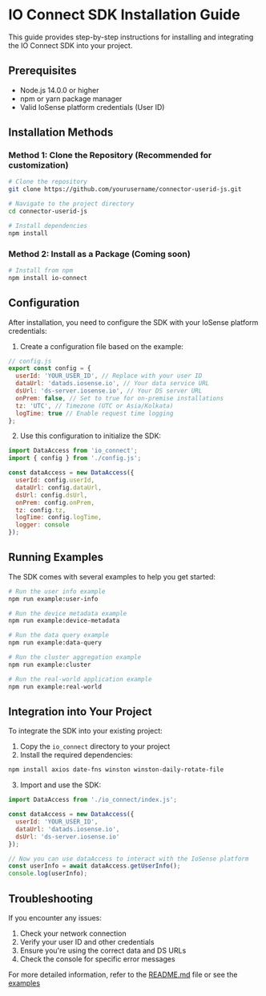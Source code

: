 # IO Connect SDK Installation Guide

This guide provides step-by-step instructions for installing and integrating the IO Connect SDK into your project.

## Prerequisites

- Node.js 14.0.0 or higher
- npm or yarn package manager
- Valid IoSense platform credentials (User ID)

## Installation Methods

### Method 1: Clone the Repository (Recommended for customization)

```bash
# Clone the repository
git clone https://github.com/yourusername/connector-userid-js.git

# Navigate to the project directory
cd connector-userid-js

# Install dependencies
npm install
```

### Method 2: Install as a Package (Coming soon)

```bash
# Install from npm
npm install io-connect
```

## Configuration

After installation, you need to configure the SDK with your IoSense platform credentials:

1. Create a configuration file based on the example:

```javascript
// config.js
export const config = {
  userId: 'YOUR_USER_ID', // Replace with your user ID
  dataUrl: 'datads.iosense.io', // Your data service URL
  dsUrl: 'ds-server.iosense.io', // Your DS server URL
  onPrem: false, // Set to true for on-premise installations
  tz: 'UTC', // Timezone (UTC or Asia/Kolkata)
  logTime: true // Enable request time logging
};
```

2. Use this configuration to initialize the SDK:

```javascript
import DataAccess from 'io_connect';
import { config } from './config.js';

const dataAccess = new DataAccess({
  userId: config.userId,
  dataUrl: config.dataUrl,
  dsUrl: config.dsUrl,
  onPrem: config.onPrem,
  tz: config.tz,
  logTime: config.logTime,
  logger: console
});
```

## Running Examples

The SDK comes with several examples to help you get started:

```bash
# Run the user info example
npm run example:user-info

# Run the device metadata example
npm run example:device-metadata

# Run the data query example
npm run example:data-query

# Run the cluster aggregation example
npm run example:cluster

# Run the real-world application example
npm run example:real-world
```

## Integration into Your Project

To integrate the SDK into your existing project:

1. Copy the `io_connect` directory to your project
2. Install the required dependencies:

```bash
npm install axios date-fns winston winston-daily-rotate-file
```

3. Import and use the SDK:

```javascript
import DataAccess from './io_connect/index.js';

const dataAccess = new DataAccess({
  userId: 'YOUR_USER_ID',
  dataUrl: 'datads.iosense.io',
  dsUrl: 'ds-server.iosense.io'
});

// Now you can use dataAccess to interact with the IoSense platform
const userInfo = await dataAccess.getUserInfo();
console.log(userInfo);
```

## Troubleshooting

If you encounter any issues:

1. Check your network connection
2. Verify your user ID and other credentials
3. Ensure you're using the correct data and DS URLs
4. Check the console for specific error messages

For more detailed information, refer to the [README.md](../README.md) file or see the [examples](./) 